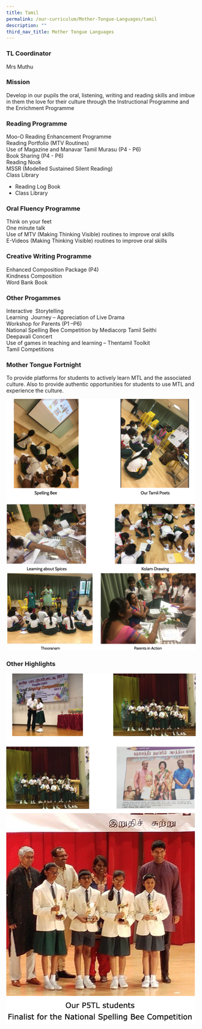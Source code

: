 ```yaml
---
title: Tamil
permalink: /our-curriculum/Mother-Tongue-Languages/tamil
description: ""
third_nav_title: Mother Tongue Languages
---
```

### TL Coordinator

Mrs Muthu

### Mission

Develop in our pupils the oral, listening, writing and reading skills and imbue in them the love for their culture through the Instructional Programme and the Enrichment Programme

  

### Reading Programme

Moo-O Reading Enhancement Programme<br>
Reading Portfolio (MTV Routines) <br>
Use of Magazine and Manavar Tamil Murasu (P4 - P6) <br>
Book Sharing (P4 - P6) <br>
Reading Nook <br>
MSSR (Modelled Sustained Silent Reading) <br>
Class Library

* Reading Log Book
* Class Library

  

### Oral Fluency Programme

Think on your feet <br>
One minute talk <br>
Use of MTV (Making Thinking Visible) routines to improve oral skills <br>
E-Videos (Making Thinking Visible) routines to improve oral skills

  

### Creative Writing Programme

Enhanced Composition Package (P4) <br>
Kindness Composition <br>
Word Bank Book

###  Other Progammes

Interactive  Storytelling <br>
Learning  Journey – Appreciation of Live Drama <br>
Workshop for Parents (P1 –P6)  <br>
National Spelling Bee Competition by Mediacorp Tamil Seithi <br>
Deepavali Concert <br>
Use of games in teaching and learning – Thentamil Toolkit <br>
Tamil Competitions


### Mother Tongue Fortnight 

To provide platforms for students to actively learn MTL and the associated culture. Also to provide authentic opportunities for students to use MTL and experience the culture.

![](/images/TL1.png)
![](/images/TL2.png)

### Other Highlights

![](/images/TL3.png)
![](/images/TL4.png)